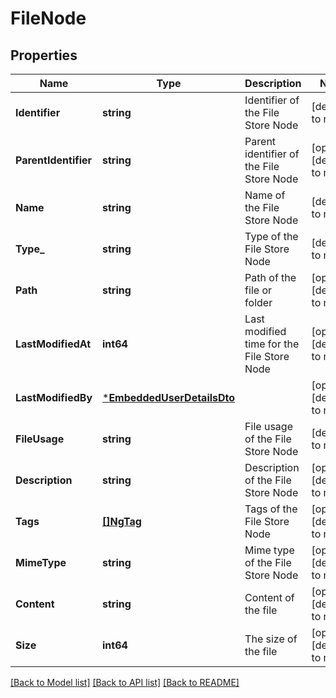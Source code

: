 # FileNode

## Properties
Name | Type | Description | Notes
------------ | ------------- | ------------- | -------------
**Identifier** | **string** | Identifier of the File Store Node | [default to null]
**ParentIdentifier** | **string** | Parent identifier of the File Store Node | [optional] [default to null]
**Name** | **string** | Name of the File Store Node | [default to null]
**Type_** | **string** | Type of the File Store Node | [default to null]
**Path** | **string** | Path of the file or folder | [optional] [default to null]
**LastModifiedAt** | **int64** | Last modified time for the File Store Node | [optional] [default to null]
**LastModifiedBy** | [***EmbeddedUserDetailsDto**](EmbeddedUserDetailsDTO.md) |  | [optional] [default to null]
**FileUsage** | **string** | File usage of the File Store Node | [default to null]
**Description** | **string** | Description of the File Store Node | [optional] [default to null]
**Tags** | [**[]NgTag**](NGTag.md) | Tags of the File Store Node | [optional] [default to null]
**MimeType** | **string** | Mime type of the File Store Node | [optional] [default to null]
**Content** | **string** | Content of the file | [optional] [default to null]
**Size** | **int64** | The size of the file | [optional] [default to null]

[[Back to Model list]](../README.md#documentation-for-models) [[Back to API list]](../README.md#documentation-for-api-endpoints) [[Back to README]](../README.md)

